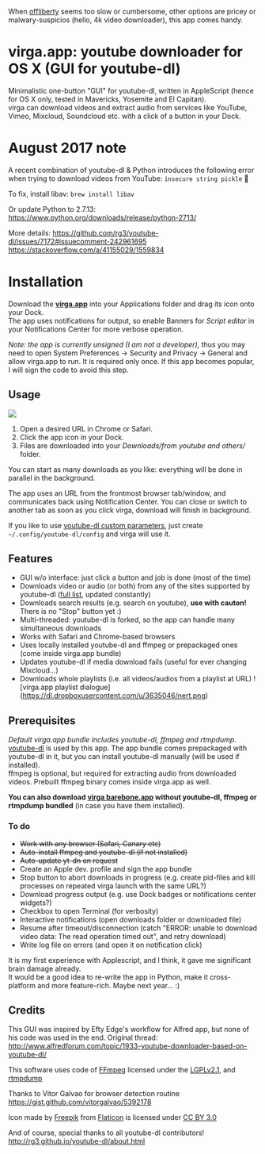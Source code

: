 When [offliberty](http://offliberty.com) seems too slow or cumbersome, other options are pricey or malwary-suspicios (hello, 4k video downloader), this app comes handy.

virga.app: youtube downloader for OS X (GUI for youtube-dl)
==============
Minimalistic one-button "GUI" for youtube-dl, written in AppleScript (hence for OS X only, tested in Mavericks, Yosemite and El Capitan).  
virga can download videos and extract audio from services like YouTube, Vimeo, Mixcloud, Soundcloud etc. with a click of a button in your Dock.

# August 2017 note
A recent combination of youtube-dl & Python introduces the following error when trying to download videos from YouTube:
`insecure string pickle` 🥒

To fix, install libav:
`brew install libav`

Or update Python to 2.7.13:
https://www.python.org/downloads/release/python-2713/

More details:
https://github.com/rg3/youtube-dl/issues/7172#issuecomment-242961695
https://stackoverflow.com/a/41155029/1559834


# Installation
Download the __[virga.app](https://github.com/kopurando/virga.app-youtube-dl-GUI-for-OS-X/releases/download/1.0.5/virga.app.zip)__ into your Applications folder and drag its icon onto your Dock.  
The app uses notifications for output, so enable Banners for _Script editor_ in your Notifications Center for more verbose operation.

_Note: the app is currently unsigned (I am not a developer),_ thus you may need to open System Preferences -> Security and Privacy -> General and allow virga.app to run. It is required only once. If this app becomes popular, I will sign the code to avoid this step.

## Usage

<a href="https://youtu.be/FW3T5_V0pT0" target="_blank"><img src="http://share.gifyoutube.com/Kr1XEQ.gif"></a>

1. Open a desired URL in Chrome or Safari.
2. Click the app icon in your Dock.
3. Files are downloaded into your _Downloads/from youtube and others/_ folder. 

You can start as many downloads as you like: everything will be done in parallel in the background.

The app uses an URL from the frontmost browser tab/window, and communicates back using Notification Center.  You can close or switch to another tab as soon as you click virga, download will finish in  background.

If you like to use [youtube-dl custom parameters](https://github.com/rg3/youtube-dl), just create `~/.config/youtube-dl/config` and virga will use it.

## Features
* GUI w/o interface: just click a button and job is done (most of the time)
* Downloads video or audio (or both) from any of the sites supported by youtube-dl ([full  list](http://rg3.github.io/youtube-dl/supportedsites.html), updated constantly)
* Downloads search results (e.g. search on youtube), __use with cauton!__ There is no "Stop" button yet :) 
* Multi-threaded: youtube-dl is forked, so the app can handle many simultaneous downloads
* Works with Safari and Chrome-based browsers
* Uses locally installed youtube-dl and ffmpeg or prepackaged ones (come inside virga.app bundle)
* Updates youtube-dl if media download fails (useful for ever changing Mixcloud...)
* Downloads whole playlists (i.e. all videos/audios from a playlist at URL)
![virga.app playlist dialogue]
(https://dl.dropboxusercontent.com/u/3635046/nert.png)


## Prerequisites
_Default virga.app bundle includes youtube-dl, ffmpeg and rtmpdump._  
[youtube-dl](https://www.yt-dl.org) is used by this app. The app bundle  comes prepackaged with youtube-dl in it, but you can install youtube-dl manually (will be used if installed).  
ffmpeg is optional, but required for extracting audio from downloaded videos. Prebuilt ffmpeg binary comes inside virga.app as well.

__You can also download [virga barebone.app](https://github.com/kopurando/virga.app-youtube-dl-GUI-for-OS-X/releases/download/1.0.5/virga.barebone.app.zip) without youtube-dl, ffmpeg or rtmpdump bundled__ (in case you have them installed).

### To do
- ~~Work with any browser (Safari, Canary etc)~~
- ~~Auto-install ffmpeg and youtube-dl (if not installed)~~
- ~~Auto-update yt-dn on request~~
- Create an Apple dev. profile and sign the app bundle
- Stop button to abort downloads in progress (e.g. create pid-files and kill processes on repeated virga launch with the same URL?)
- Download progress output (e.g. use Dock badges or notifications center widgets?)
- Checkbox to open Terminal (for verbosity)
- Interactive notifications (open downloads folder or downloaded file)
- Resume after timeout/disconnection (catch "ERROR: unable to download video data: The read operation timed out", and retry download)  
- Write log file on errors (and open it on notification click)

It is my first experience with Applescript, and I think, it gave me significant brain damage already.  
It would be a good idea to re-write the app in Python, make it cross-platform and more feature-rich. Maybe next year... :)  

## Credits
This GUI was inspired by Efty Edge's workflow for Alfred app, but none of his code was used in the end.
Original thread: http://www.alfredforum.com/topic/1933-youtube-downloader-based-on-youtube-dl/  

This software uses code of [FFmpeg](http://ffmpeg.org) licensed under the [LGPLv2.1](http://www.gnu.org/licenses/old-licenses/lgpl-2.1.html), and [rtmpdump](https://rtmpdump.mplayerhq.hu/)

Thanks to Vitor Galvao for browser detection routine  
https://gist.github.com/vitorgalvao/5392178  

Icon made by [Freepik](http://www.freepik.com) from [Flaticon](http://www.flaticon.com) is licensed under [CC BY 3.0](http://creativecommons.org/licenses/by/3.0/)

And of course, special thanks to all youtube-dl contributors!  
http://rg3.github.io/youtube-dl/about.html

